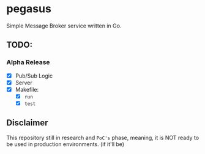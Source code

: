 # pegasus
Simple Message Broker service written in Go.

## TODO:

### Alpha Release
- [x] Pub/Sub Logic
- [x] Server
- [x] Makefile:
    - [x] `run`
    - [x] `test`

## Disclaimer

This repository still in research and `PoC's` phase, meaning, it is NOT ready to be used in production environments. (if it'll be)
